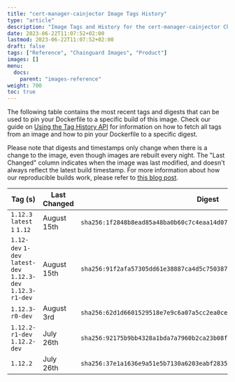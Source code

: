 ```yaml
---
title: "cert-manager-cainjector Image Tags History"
type: "article"
description: "Image Tags and History for the cert-manager-cainjector Chainguard Image"
date: 2023-06-22T11:07:52+02:00
lastmod: 2023-06-22T11:07:52+02:00
draft: false
tags: ["Reference", "Chainguard Images", "Product"]
images: []
menu:
  docs:
    parent: "images-reference"
weight: 700
toc: true
---
```


The following table contains the most recent tags and digests that can be used to pin your Dockerfile to a specific build of this image. Check our guide on [Using the Tag History API](/chainguard/chainguard-images/using-the-tag-history-api/) for information on how to fetch all tags from an image and how to pin your Dockerfile to a specific digest.

Please note that digests and timestamps only change when there is a change to the image, even though images are rebuilt every night. The "Last Changed" column indicates when the image was last modified, and doesn't always reflect the latest build timestamp. For more information about how our reproducible builds work, please refer to [this blog post](https://www.chainguard.dev/unchained/reproducing-chainguards-reproducible-image-builds).

| Tag (s)                                                       | Last Changed | Digest                                                                    |
|---------------------------------------------------------------|--------------|---------------------------------------------------------------------------|
|  `1.12.3` `latest` `1` `1.12`                                 | August 15th  | `sha256:1f2848b8ead85a48ba0b60c7c4eaa14d07ee1378fbafa5e8733e0724205e9b5f` |
|  `1.12-dev` `1-dev` `latest-dev` `1.12.3-dev` `1.12.3-r1-dev` | August 15th  | `sha256:91f2afa57305dd61e38887ca4d5c750387d08e10f8861623950df60c42345490` |
|  `1.12.3-r0-dev`                                              | August 3rd   | `sha256:62d1d6601529518e7e9c6a07a5cc2ea0ce0a2ad6a4e6728d370e77a7be8e4887` |
|  `1.12.2-r1-dev` `1.12.2-dev`                                 | July 26th    | `sha256:92175b9bb4328a1bda7a7960b2ca23b08f82d92d0e82f153183a903ada76aba7` |
|  `1.12.2`                                                     | July 26th    | `sha256:37e1a1636e9a51e5b7130a6203eabf283552606b3247b235ab27058a6e506672` |
